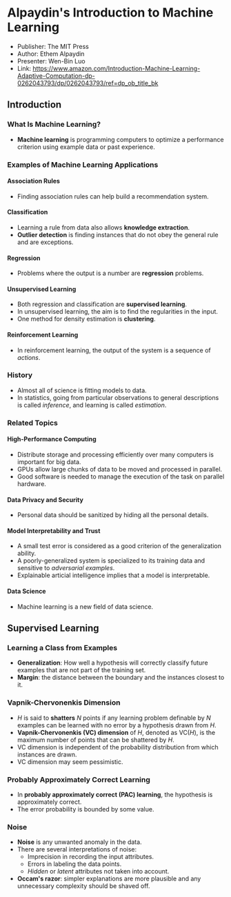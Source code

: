 # Alpaydin's Introduction to Machine Learning

- Publisher: The MIT Press
- Author: Ethem Alpaydin
- Presenter: Wen-Bin Luo
- Link: https://www.amazon.com/Introduction-Machine-Learning-Adaptive-Computation-dp-0262043793/dp/0262043793/ref=dp_ob_title_bk

## Introduction

### What Is Machine Learning?

- **Machine learning** is programming computers to optimize a performance criterion using example data or past experience.

### Examples of Machine Learning Applications

#### Association Rules

- Finding association rules can help build a recommendation system.

#### Classification

- Learning a rule from data also allows **knowledge extraction**.
- **Outlier detection** is finding instances that do not obey the general rule and are exceptions.

#### Regression

- Problems where the output is a number are **regression** problems.

#### Unsupervised Learning

- Both regression and classification are **supervised learning**.
- In unsupervised learning, the aim is to find the regularities in the input.
- One method for density estimation is **clustering**.

#### Reinforcement Learning

- In reinforcement learning, the output of the system is a sequence of *actions*.

### History

- Almost all of science is fitting models to data.
- In statistics, going from particular observations to general descriptions is called *inference*, and learning is called *estimation*.

### Related Topics

#### High-Performance Computing

- Distribute storage and processing efficiently over many computers is important for big data.
- GPUs allow large chunks of data to be moved and processed in parallel.
- Good software is needed to manage the execution of the task on parallel hardware.

#### Data Privacy and Security

- Personal data should be sanitized by hiding all the personal details.

#### Model Interpretability and Trust

- A small test error is considered as a good criterion of the generalization ability.
- A poorly-generalized system is specialized to its training data and sensitive to *adversarial examples*.
- Explainable articial intelligence implies that a model is interpretable.

#### Data Science

- Machine learning is a new field of data science.

## Supervised Learning

### Learning a Class from Examples

- **Generalization**: How well a hypothesis will correctly classify future examples that are not part of the training set.
- **Margin**: the distance between the boundary and the instances closest to it.

### Vapnik-Chervonenkis Dimension

- $H$ is said to **shatters** $N$ points if any learning problem definable by $N$ examples can be learned with no error by a hypothesis drawn from $H$.
- **Vapnik-Chervonenkis (VC) dimension** of $H$, denoted as VC($H$), is the maximum number of points that can be shattered by $H$.
- VC dimension is independent of the probability distribution from which instances are drawn.
- VC dimension may seem pessimistic.

### Probably Approximately Correct Learning

- In **probably approximately correct (PAC) learning**, the hypothesis is approximately correct.
- The error probability is bounded by some value.

### Noise

- **Noise** is any unwanted anomaly in the data.
- There are several interpretations of noise:
  - Imprecision in recording the input attributes.
  - Errors in labeling the data points.
  - *Hidden* or *latent* attributes not taken into account.
- **Occam's razor**: simpler explanations are more plausible and any unnecessary complexity should be shaved off.
